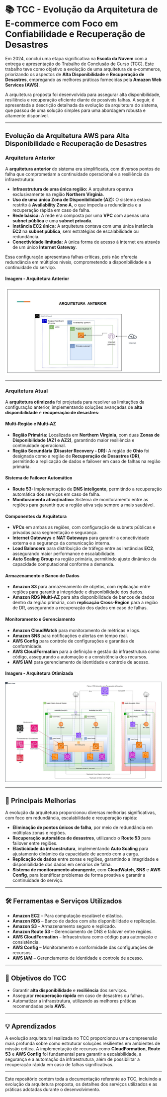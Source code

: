 # 📚 TCC - Evolução da Arquitetura de E-commerce com Foco em Confiabilidade e Recuperação de Desastres

Em 2024, concluí uma etapa significativa na **Escola da Nuvem** com a entrega e apresentação do Trabalho de Conclusão de Curso (TCC). Este trabalho teve como objetivo a evolução de uma arquitetura de e-commerce, priorizando os aspectos de **Alta Disponibilidade** e **Recuperação de Desastres**, empregando as melhores práticas fornecidas pela **Amazon Web Services (AWS)**. 

A arquitetura proposta foi desenvolvida para assegurar alta disponibilidade, resiliência e recuperação eficiente diante de possíveis falhas. A seguir, é apresentada a descrição detalhada da evolução da arquitetura do sistema, que passou de uma solução simples para uma abordagem robusta e altamente disponível.

---

## Evolução da Arquitetura AWS para Alta Disponibilidade e Recuperação de Desastres

### Arquitetura Anterior

A **arquitetura anterior** do sistema era simplificada, com diversos pontos de falha que comprometiam a continuidade operacional e a resiliência da infraestrutura:

- **Infraestrutura de uma única região:** A arquitetura operava exclusivamente na região **Northern Virginia**.
- **Uso de uma única Zona de Disponibilidade (AZ):** O sistema estava restrito à **Availability Zone A**, o que impedia a redundância e a recuperação rápida em caso de falha.
- **Rede básica:** A rede era composta por uma **VPC** com apenas uma **subnet pública** e uma **subnet privada**.
- **Instância EC2 única:** A arquitetura contava com uma única instância **EC2** na **subnet pública**, sem estratégias de escalabilidade ou redundância.
- **Conectividade limitada:** A única forma de acesso à internet era através de um único **Internet Gateway**.

Essa configuração apresentava falhas críticas, pois não oferecia redundância em múltiplos níveis, comprometendo a disponibilidade e a continuidade do serviço.

#### Imagem - Arquitetura Anterior
![Arquitetura Anterior](arquitetura-anterior.jpeg)

---

### Arquitetura Atual

A **arquitetura otimizada** foi projetada para resolver as limitações da configuração anterior, implementando soluções avançadas de **alta disponibilidade** e **recuperação de desastres**:

#### Multi-Região e Multi-AZ

- **Região Primária:** Localizada em **Northern Virginia**, com duas **Zonas de Disponibilidade (AZ1 e AZ2)**, garantindo maior resiliência e continuidade operacional.
- **Região Secundária (Disaster Recovery - DR):** A região de **Ohio** foi designada como a região de **Recuperação de Desastres (DR)**, permitindo a replicação de dados e failover em caso de falhas na região primária.

#### Sistema de Failover Automático

- **Route 53:** Implementação de **DNS inteligente**, permitindo a recuperação automática dos serviços em caso de falha.
- **Monitoramento ativo/inativo:** Sistema de monitoramento entre as regiões para garantir que a região ativa seja sempre a mais saudável.

#### Componentes da Arquitetura

- **VPCs** em ambas as regiões, com configuração de subnets públicas e privadas para segmentação e segurança.
- **Internet Gateways** e **NAT Gateways** para garantir a conectividade externa e a segurança da comunicação interna.
- **Load Balancers** para distribuição de tráfego entre as instâncias **EC2**, assegurando maior performance e escalabilidade.
- **Auto Scaling Group** na região primária, permitindo ajuste dinâmico da capacidade computacional conforme a demanda.

#### Armazenamento e Banco de Dados

- **Amazon S3** para armazenamento de objetos, com replicação entre regiões para garantir a integridade e disponibilidade dos dados.
- **Amazon RDS Multi-AZ** para alta disponibilidade de bancos de dados dentro da região primária, com **replicação Cross-Region** para a região de DR, assegurando a recuperação dos dados em caso de falhas.

#### Monitoramento e Gerenciamento

- **Amazon CloudWatch** para monitoramento de métricas e logs.
- **Amazon SNS** para notificações e alertas em tempo real.
- **AWS Config** para controle de configurações e garantias de conformidade.
- **AWS CloudFormation** para a definição e gestão da infraestrutura como código, assegurando a automação e a consistência dos recursos.
- **AWS IAM** para gerenciamento de identidade e controle de acesso.

#### Imagem - Arquitetura Otimizada
![Arquitetura Otimizada](arquitetura-otimizada.jpeg)

---

## 🔹 Principais Melhorias

A evolução da arquitetura proporcionou diversas melhorias significativas, com foco em redundância, escalabilidade e recuperação rápida:

- **Eliminação de pontos únicos de falha**, por meio de redundância em múltiplas zonas e regiões.
- **Recuperação automática de desastres**, utilizando o **Route 53** para failover entre regiões.
- **Elasticidade da infraestrutura**, implementando **Auto Scaling** para ajustamento dinâmico da capacidade de acordo com a carga.
- **Replicação de dados** entre zonas e regiões, garantindo a integridade e disponibilidade dos dados em cenários de falha.
- **Sistema de monitoramento abrangente**, com **CloudWatch**, **SNS** e **AWS Config**, para identificar problemas de forma proativa e garantir a continuidade do serviço.

---

## 🛠️ Ferramentas e Serviços Utilizados

- **Amazon EC2** – Para computação escalável e elástica.
- **Amazon RDS** – Banco de dados com alta disponibilidade e replicação.
- **Amazon S3** – Armazenamento seguro e replicado.
- **Amazon Route 53** – Gerenciamento de DNS e failover entre regiões.
- **AWS CloudFormation** – Infraestrutura como código para automação e consistência.
- **AWS Config** – Monitoramento e conformidade das configurações de recursos.
- **AWS IAM** – Gerenciamento de identidade e controle de acesso.

---

## 🎯 Objetivos do TCC

- Garantir **alta disponibilidade** e **resiliência** dos serviços.
- Assegurar **recuperação rápida** em caso de desastres ou falhas.
- Automatizar a infraestrutura, utilizando as melhores práticas recomendadas pela **AWS**.

---

## 💡 Aprendizados

A evolução arquitetural realizada no TCC proporcionou uma compreensão mais profunda sobre como estruturar soluções resilientes em ambientes de missão crítica. A implementação de recursos como **CloudFormation**, **Route 53** e **AWS Config** foi fundamental para garantir a escalabilidade, a segurança e a automação da infraestrutura, além de possibilitar a recuperação rápida em caso de falhas significativas.

---

Este repositório contém toda a documentação referente ao TCC, incluindo a evolução da arquitetura proposta, os detalhes dos serviços utilizados e as práticas adotadas durante o desenvolvimento.
